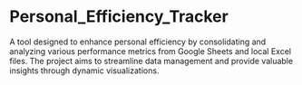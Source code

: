 # Personal_Efficiency_Tracker
A tool designed to enhance personal efficiency by consolidating and analyzing various performance metrics from Google Sheets and local Excel files. The project aims to streamline data management and provide valuable insights through dynamic visualizations.
